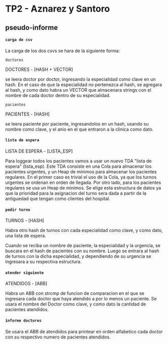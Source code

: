# TP2 - Aznarez y Santoro

## pseudo-informe

#### `carga de csv`

La carga de los dos csvs se hara de la siguiente forma:

`doctores`

DOCTORES - [HASH + VECTOR] 

se leera doctor por doctor, ingresando la especialidad como clave en un hash. En el caso de que la especialidad no pertenezca al hash, se agregara al hash, y como dato habra un VECTOR que almacenara strings con el nombre de cada doctor dentro de su especialidad. 


`pacientes`

PACIENTES - [HASH]

se leera paciente por paciente, ingresandolos en un hash, usando su nombre como clave, y el anio en el que entraron a la clinica como dato. 



#### `lista de espera`

LISTA DE ESPERA - [LISTA_ESP]

Para loggear todos los pacientes vamos a usar un nuevo TDA "lista de espera" (lista_esp). Este TDA consiste en una Cola para almacenar los pacientes urgentes, y un Heap de minimos para almacenar los pacientes regulares. En el primer caso es trivial el uso de la Cola, ya que los turnos urgentes se ordenan en orden de llegada. Por otro lado, para los pacientes regulares se usa un Heap de minimos. Se elige esta estructura de datos ya que la prioridad para la asignacion del turno sera dada a partir de la antiguedad que tengan como clientes del hospital.



#### `pedir turno`

TURNOS - [HASH]

Habra otro hash de turnos con cada especialidad como clave, y como dato, una lista de espera. 

Cuando se reciba un nombre de paciente, la especialidad y la urgencia, se buscara en el hash de pacientes con su nombre. Luego se entrara al hash de turnos con la dicha especialidad, y dependiendo de su urgencia se ingresara a su respectiva estructura. 



#### `atender siguiente`

ATENDIDOS - [ABB]

Habra un ABB con strcmp de funcion de comparacion en el que se ingresara cada doctor que haya atendido a por lo menos un paciente. Se usara el nombre del Doctor como clave, y como dato la cantidad de pacientes atendidos. 



#### `informe doctores`

Se usara el ABB de atendidos para printear en orden alfabetico cada doctor con su respectivo numero de pacientes atendidos.